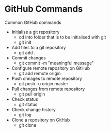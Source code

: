 GitHub Commands
=============================
Common GitHub commands

- Initialise a git repository
  - cd into folder that is to be initialised with git
  - git init
- Add files to a git repository
  - git add .
- Commit changes
  - git commit -m "meaningful message"
- Configure remote repository on GitHub
  - git add remote origin <url>
- Push chnages to remote repository
  - git push -u origin master
- Pull changes from remote repository
  - git pull origin
- Check status
  - git status
- Check change history
  - git log
- Clone a repository on GitHub
  - git clone <url>
